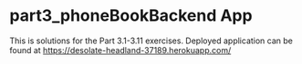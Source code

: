 # part3_phoneBookBackend App
This is solutions for the Part 3.1-3.11 exercises.
Deployed application can be found at https://desolate-headland-37189.herokuapp.com/
